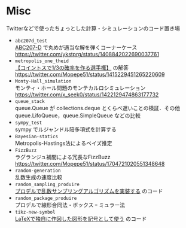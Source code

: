 # Misc

Twitterなどで使ったちょっとした計算・シミュレーションのコード置き場

+ `abc207d_test`  
  [ABC207-D](https://atcoder.jp/contests/abc207/tasks/abc207_d) で丸めが適当な解を弾くコーナーケース https://twitter.com/ykstprg/status/1408842022690037761
+ `metropolis_one_theid`  
  [【コイントスで1/3の確率を作る選手権】](https://twitter.com/mathlava/status/1415211349743857665) の解答 https://twitter.com/Mopepe51/status/1415229451265220609
+ `Monty-Hall_simulation`  
  モンティ・ホール問題のモンテカルロシミュレーション https://twitter.com/x_seek0/status/1422129474863177732
+ `queue_stack`  
  queue.Queue が collections.deque とくらべ遅いことの検証．その他 queue.LifoQueue，queue.SimpleQueue などの比較
+ `sympy_test`  
  sympy でルジャンドル陪多項式を計算する
+ `Bayesian-statics`  
  Metropolis-Hastings法によるベイズ推定
+ `FizzBuzz`  
  ラグランジュ補間による冗長なFizzBuzz <https://twitter.com/Mopepe51/status/1704721020551348648>
+ `random-generation`  
  乱数生成の速度比較
+ `random_sampling_produire`  
  [プロデルで乱数サンプリングアルゴリズムを実装する](https://qiita.com/Mopepe51/items/0612d18db835a2334030) のコード
+ `random_package_produire`  
  プロデルで線形合同法・ボックス゠ミュラー法
+ `tikz-new-symbol`  
  [LaTeXで独自に作図した図形を記号として使う](https://qiita.com/Mopepe51/items/8b2307e0e057c499e2de) のコード
